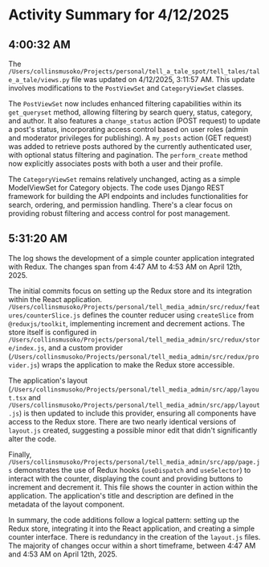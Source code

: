 # Activity Summary for 4/12/2025

## 4:00:32 AM
The `/Users/collinsmusoko/Projects/personal/tell_a_tale_spot/tell_tales/tale_a_tale/views.py` file was updated on 4/12/2025, 3:11:57 AM.  This update involves modifications to the `PostViewSet` and `CategoryViewSet` classes.

The `PostViewSet` now includes enhanced filtering capabilities within its `get_queryset` method, allowing filtering by search query, status, category, and author.  It also features a `change_status` action (POST request) to update a post's status, incorporating access control based on user roles (admin and moderator privileges for publishing).  A `my_posts` action (GET request) was added to retrieve posts authored by the currently authenticated user, with optional status filtering and pagination.  The `perform_create` method now explicitly associates posts with both a user and their profile.

The `CategoryViewSet` remains relatively unchanged, acting as a simple ModelViewSet for Category objects.  The code uses Django REST framework for building the API endpoints and includes functionalities for search, ordering, and permission handling.  There's a clear focus on providing robust filtering and access control for post management.


## 5:31:20 AM
The log shows the development of a simple counter application integrated with Redux.  The changes span from 4:47 AM to 4:53 AM on April 12th, 2025.

The initial commits focus on setting up the Redux store and its integration within the React application.  `/Users/collinsmusoko/Projects/personal/tell_media_admin/src/redux/features/counterSlice.js` defines the counter reducer using `createSlice` from `@reduxjs/toolkit`, implementing increment and decrement actions.  The store itself is configured in `/Users/collinsmusoko/Projects/personal/tell_media_admin/src/redux/store/index.js`, and a custom provider (`/Users/collinsmusoko/Projects/personal/tell_media_admin/src/redux/provider.js`) wraps the application to make the Redux store accessible.

The application's layout (`/Users/collinsmusoko/Projects/personal/tell_media_admin/src/app/layout.tsx` and `/Users/collinsmusoko/Projects/personal/tell_media_admin/src/app/layout.js`) is then updated to include this provider, ensuring all components have access to the Redux store. There are two nearly identical versions of `layout.js` created, suggesting a possible minor edit that didn't significantly alter the code.

Finally, `/Users/collinsmusoko/Projects/personal/tell_media_admin/src/app/page.js` demonstrates the use of Redux hooks (`useDispatch` and `useSelector`) to interact with the counter, displaying the count and providing buttons to increment and decrement it.  This file shows the counter in action within the application.  The application's title and description are defined in the metadata of the layout component.

In summary, the code additions follow a logical pattern: setting up the Redux store, integrating it into the React application, and creating a simple counter interface.  There is redundancy in the creation of the `layout.js` files.  The majority of changes occur within a short timeframe, between 4:47 AM and 4:53 AM on April 12th, 2025.
